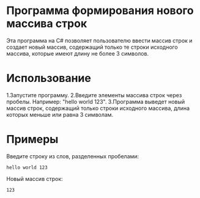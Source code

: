 # Программа формирования нового массива строк
Эта программа на C# позволяет пользователю ввести массив строк и создает новый массив, содержащий только те строки исходного массива, которые имеют длину не более 3 символов.

# Использование
1.Запустите программу.
2.Введите элементы массива строк через пробелы. Например: "hello world 123".
3.Программа выведет новый массив строк, содержащий только строки исходного массива, длина которых меньше или равна 3 символам.

# Примеры
Введите строку из слов, разделенных пробелами:

```hello world 123```

Новый массив строк:

```123```
